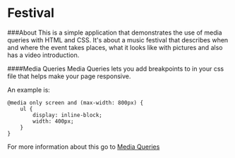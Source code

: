 # Festival

###About
This is a simple application that demonstrates the use of media queries with HTML and CSS. It's about a music festival that describes when and where the event takes places, what it looks like with pictures and also has a video introduction. 

####Media Queries
Media Queries lets you add breakpoints to in your css file that helps make your page responsive. 

An example is: 
```
@media only screen and (max-width: 800px) {
    ul {
        display: inline-block;
        width: 400px;
    }
}

```

For more information about this go to [Media Queries](https://www.w3schools.com/css/css_rwd_mediaqueries.asp)
